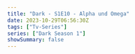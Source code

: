 ```yaml
---
title: "Dark - S1E10 - Alpha und Omega"
date: 2023-10-29T06:56:30Z
tags: ["Tv-Series"]
series: ["Dark Season 1"]
showSummary: false
---
```


  <mux-player stream-type="on-demand"
  src="https://kp3d-my.sharepoint.com/personal/ryoo_kp3d_onmicrosoft_com/_layouts/15/download.aspx?share=EXrHQ5oUO5pCkV6UPJ0iV6cBD_ZM6yejQXWs9aWtd63WFQ" prefer-playback="mse" controls>
  </mux-player>
  
  
  <script src="https://cdn.jsdelivr.net/npm/@mux/mux-player"></script>
  
 <script type="application/ld+json">
 {
  "@context": "https://schema.org/",
  "@type": "VideoObject",
  "name": "Dark - S1E10 - Alpha und Omega",
  "contentUrl": "https://stream.mux.com/Gjs4ngUzNQIx46nyaJt901QnACIZctovuTeVvWgw02doQ.m3u8",
  "thumbnailUrl": "https://www.themoviedb.org/t/p/original/xWp8VB2Bt6mvVTTSXt0kFRy0A9b.jpg?width=314&fit_mode=preserve&time=25",
  "uploadDate": "2023-10-29T06:56:30Z",
}

</script>

